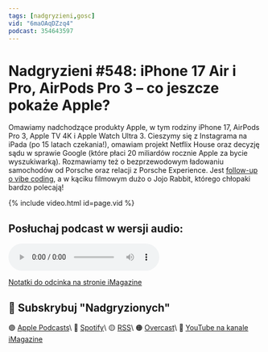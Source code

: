 ```yaml
---
tags: [nadgryzieni,gosc]
vid: "6maOAqDZzq4"
podcast: 354643597
---
```


# Nadgryzieni #548: iPhone 17 Air i Pro, AirPods Pro 3 – co jeszcze pokaże Apple?

Omawiamy nadchodzące produkty Apple, w tym rodziny iPhone 17, AirPods Pro 3, Apple TV 4K i Apple Watch Ultra 3. Cieszymy się z Instagrama na iPada (po 15 latach czekania!), omawiam projekt Netflix House oraz decyzję sądu w sprawie Google (które płaci 20 miliardów rocznie Apple za bycie wyszukiwarką). Rozmawiamy też o bezprzewodowym ładowaniu samochodów od Porsche oraz relacji z Porsche Experience. Jest [follow-up o vibe coding](/list), a w kąciku filmowym dużo o Jojo Rabbit, którego chłopaki bardzo polecają!

{% include video.html id=page.vid %}

<!--More-->

## Posłuchaj podcast w wersji audio:

<audio controls>
<source src="https://media.blubrry.com/nadgryzieni/imagazine.stronazen.pl/nadgryzieni/Nadgryzieni-Odcinek-548.mp3" type="audio/mpeg">
</audio>



[Notatki do odcinka na stronie iMagazine](https://imagazine.pl/2025/09/05/548-iphone-17-air-i-pro-airpods-pro-3-co-jeszcze-pokaze-apple-nadgryzieni/)

## 🍎 Subskrybuj "Nadgryzionych"

🟣 [Apple Podcasts](https://podcasts.apple.com/pl/podcast/nadgryzieni-rozmowy-nie-tylko-o-tech/id354643597)\\
🔵 [Spotify](https://open.spotify.com/show/5KtWAdPjRr6X0oXHV0FqVf)\\
🟡 [RSS](https://retrorocketnetwork.pl/category/nadgryzieni-rss/feed/)\\
🟠 [Overcast](https://overcast.fm/itunes354643597/nadgryzieni-rozmowy-nie-tylko-o-apple)\\
🔴 [YouTube na kanale iMagazine](https://www.youtube.com/@imagazinepl/podcasts)

<!--podcast: 354643597-->

[n]: https://michael.gratis/nozbe_pl
[np]: https://michael.gratis/nozbepersonal_pl